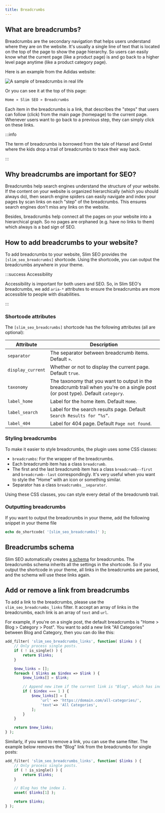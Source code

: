 ```yaml
---
title: Breadcrumbs
---
```


## What are breadcrumbs?

Breadcrumbs are the secondary navigation that helps users understand where they are on the website. It's usually a single line of text that is located on the top of the page to show the page hierarchy. So users can easily know what the current page (like a product page) is and go back to a higher level page anytime (like a product category page).

Here is an example from the Adidas website:

![A sample of breadcrumbs in real life](https://i.imgur.com/C6QquQR.png)

Or you can see it at the top of this page:

```txt
Home » Slim SEO » Breadcrumbs
```

Each item in the breadcrumbs is a link, that describes the "steps" that users can follow (click) from the main page (homepage) to the current page. Whenever users want to go back to a previous step, they can simply click on these links.

:::info

The term of breadcrumbs is borrowed from the tale of Hansel and Gretel where the kids drop a trail of breadcrumbs to trace their way back.

:::

## Why breadcrumbs are important for SEO?

Breadcrumbs help search engines understand the structure of your website. If the content on your website is organized hierarchically (which you should always do), then search engine spiders can easily navigate and index your pages by scan links on each "step" of the breadcrumbs. This ensures search engines don't miss any links on the website.

Besides, breadcrumbs help connect all the pages on your website into a hierarchical graph. So no pages are orphaned (e.g. have no links to them) which always is a bad sign of SEO.

## How to add breadcrumbs to your website?

To add breadcrumbs to your website, Slim SEO provides the `[slim_seo_breadcrumbs]` shortcode. Using the shortcode, you can output the breadcrumbs anywhere in your theme.

:::success Accessibility

Accessibility is important for both users and SEO. So, in Slim SEO's breadcrumbs, we add `aria-*` attributes to ensure the breadcrumbs are more accessible to people with disabilities.

:::

### Shortcode attributes

The `[slim_seo_breadcrumbs]` shortcode has the following attributes (all are optional):

Attribute|Description
---|---
`separator`|The separator between breadcrumb items. Default `»`.
`display_current`|Whether or not to display the current page. Default `true`.
`taxonomy`|The taxonomy that you want to output in the breadcrumb trail when you're on a single post (or post type). Default `category`.
`label_home`|Label for the home item. Default `Home`.
`label_search`|Label for the search results page. Default `Search Results for “%s”`.
`label_404`|Label for 404 page. Default `Page not found`.

### Styling breadcrumbs

To make it easier to style breadcrumbs, the plugin uses some CSS classes:

- `breadcrumbs`: For the wrapper of the breadcrumbs.
- Each breadcrumb item has a class `breadcrumb`.
- The first and the last breadcrumb item has a class `breadcrumb--first` and `breadcrumb--last` correspondingly. It's very useful when you want to style the "Home" with an icon or something similar.
- Separator has a class `breadcrumbs__separator`.

Using these CSS classes, you can style every detail of the breadcrumb trail.

### Outputting breadcrumbs

If you want to output the breadcrumbs in your theme, add the following snippet in your theme file

```php
echo do_shortcode( '[slim_seo_breadcrumbs]' );
```

## Breadcrumbs schema

Slim SEO automatically creates [a schema](/slim-seo/schema/) for breadcrumbs. The breadcrumbs schema inherits all the settings in the shortcode. So if you output the shortcode in your theme, all links in the breadcrumbs are parsed, and the schema will use these links again.

## Add or remove a link from breadcrumbs

To add a link to the breadcrumbs, please use the `slim_seo_breadcrumbs_links` filter. It accept an array of links in the breadcrumbs, each link is an array of `text` and `url`.

For example, if you're on a single post, the default breadcrumbs is "Home > Blog > Category > Post". You want to add a new link "All Categories" between Blog and Category, then you can do like this:

```php
add_filter( 'slim_seo_breadcrumbs_links', function( $links ) {
	// Only process single posts.
	if ( ! is_single() ) {
		return $links;
	}

	$new_links = [];
	foreach ( $links as $index => $link ) {
		$new_links[] = $link;

		// Append new item if the current link is "Blog", which has index = 1.
		if ( $index === 1 ) {
			$new_links[] = [
				'url' => 'https://domain.com/all-categories/',
				'text'=> 'All Categories',
			];
		}
	}

	return $new_links;
} );
```

Similarly, if you want to remove a link, you can use the same filter. The example below removes the "Blog" link from the breadcrumbs for single posts:

```php
add_filter( 'slim_seo_breadcrumbs_links', function( $links ) {
	// Only process single posts.
	if ( ! is_single() ) {
		return $links;
	}

	// Blog has the index 1.
	unset( $links[1] );

	return $links;
} );
```